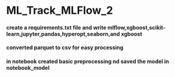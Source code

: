# ML_Track_MLFlow_2

#### create a requirements.txt file and write mlflow,xgboost,scikit-learn,jupyter,pandas,hyperopt,seaborn,and xgboost

#### converted parquet to csv for easy processing

#### in notebook created basic preprocessing nd saved the model in notebook_model